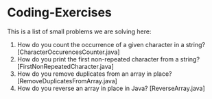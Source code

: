 # Coding-Exercises
This is a list of small problems we are solving here:

1.	How do you count the occurrence of a given character in a string?  [CharacterOccurencesCounter.java]
2.	How do you print the first non-repeated character from a string?   [FirstNonRepeatedCharacter.java]
3.	How do you remove duplicates from an array in place?               [RemoveDuplicatesFromArray.java]
4.	How do you reverse an array in place in Java?                      [ReverseArray.java]
